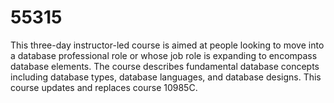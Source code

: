 # 55315
This three-day instructor-led course is aimed at people looking to move into a database professional role or whose job role is expanding to encompass database elements. The course describes fundamental database concepts including database types, database languages, and database designs.  This course updates and replaces course 10985C.

